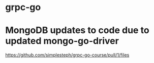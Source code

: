 # grpc-go

# MongoDB updates to code due to updated mongo-go-driver
https://github.com/simplesteph/grpc-go-course/pull/1/files
